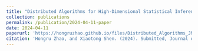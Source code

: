 ```yaml
---
title: "Distributed Algorithms for High-Dimensional Statistical Inference and Structure Learning with Heterogeneous Data"
collection: publications
permalink: /publication/2024-04-11-paper
date: 2024-04-11
paperurl: 'https://hongruzhao.github.io/files/Distributed_Algorithms_JMLR-24-0524-1.pdf'
citation: 'Hongru Zhao, and Xiaotong Shen. (2024). Submitted, Journal of Machine Learning Research.'
---
```

